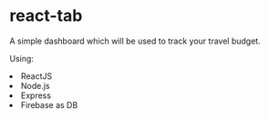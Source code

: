 # react-tab
A simple dashboard which will be used to track your travel budget.

Using:
  <li>ReactJS</li>
  <li>Node.js</li>
  <li>Express</li>
  <li>Firebase as DB</li>
